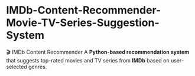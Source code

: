 # IMDb-Content-Recommender-Movie-TV-Series-Suggestion-System
🎬 IMDb Content Recommender    A **Python-based recommendation system** that suggests top-rated movies and TV series from **IMDb** based on user-selected genres.  
